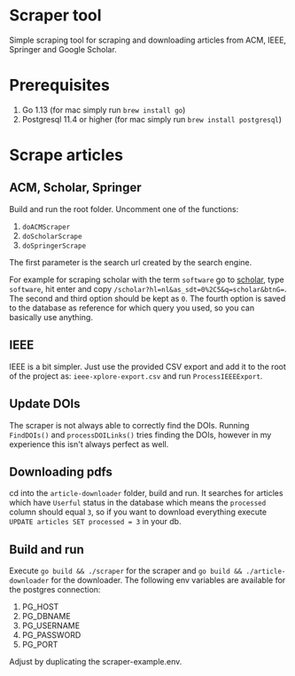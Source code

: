 # Scraper tool

Simple scraping tool for scraping and downloading articles from ACM, IEEE, Springer and Google Scholar.

# Prerequisites

1. Go 1.13 (for mac simply run `brew install go`)
2. Postgresql 11.4 or higher (for mac simply run `brew install postgresql`)

# Scrape articles

## ACM, Scholar, Springer

Build and run the root folder. Uncomment one of the functions:
1. `doACMScraper`
2. `doScholarScrape`
3. `doSpringerScrape`

The first parameter is the search url created by the search engine.

For example for scraping scholar with the term `software` go to [scholar](https://scholar.google.nl), type `software`, hit enter and copy `/scholar?hl=nl&as_sdt=0%2C5&q=scholar&btnG=`. The second and third option should be kept as `0`. The fourth option is saved to the database as reference for which query you used, so you can basically use anything.

## IEEE

IEEE is a bit simpler. Just use the provided CSV export and add it to the root of the project as: `ieee-xplore-export.csv` and run `ProcessIEEEExport`.

## Update DOIs

The scraper is not always able to correctly find the DOIs. Running `FindDOIs()` and `processDOILinks()` tries finding the DOIs, however in my experience this isn't always perfect as well.

## Downloading pdfs

cd into the `article-downloader` folder, build and run. It searches for articles which have `Userful` status in the database which means the `processed` column should equal `3`, so if you want to download everything execute `UPDATE articles SET processed = 3` in your db.

## Build and run

Execute `go build && ./scraper` for the scraper and `go build && ./article-downloader` for the downloader. The following env variables are available for the postgres connection:

1. PG_HOST
1. PG_DBNAME
1. PG_USERNAME
1. PG_PASSWORD
1. PG_PORT

Adjust by duplicating the scraper-example.env.

